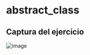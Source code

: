 # abstract_class

## Captura del ejercicio
![image](https://github.com/JorgeADnro/Portafolio_de_Evidencias_DDI_GIDS4093_JLAM/assets/106614143/ab52545a-866f-418b-a4f9-a6e00b9207a7)
